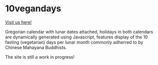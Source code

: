# 10vegandays

[Visit us here!](http://www.10vegandays.com)

Gregorian calendar with lunar dates attached, holidays in both
calendars are dynamically generated using Javascript, features
display of the 10 fasting (vegetarian) days per lunar month commonly adherred
to by Chinese Mahayana Buddhists. 

The site is still a work in progress!

